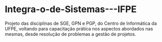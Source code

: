 # Integra-o-de-Sistemas---IFPE
Projeto das disciplinas de SGE, GPN e PGP, do Centro de Informática da UFPE, voltando para capacitação prática nos aspectos abordados nas mesmas, desde resolução de problemas a gestão de projetos. 
